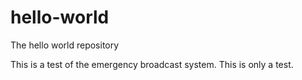 # hello-world
The hello world repository

This is a test of the emergency broadcast system. This is only a test.
